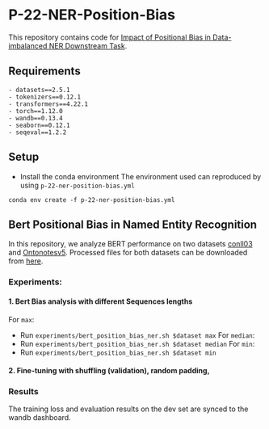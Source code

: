 # P-22-NER-Position-Bias

This repository contains code for [Impact of Positional Bias in Data-imbalanced NER Downstream Task]().

## Requirements

    - datasets==2.5.1
    - tokenizers==0.12.1
    - transformers==4.22.1
    - torch==1.12.0
    - wandb==0.13.4
    - seaborn==0.12.1
    - seqeval==1.2.2


## Setup

* Install the conda environment
The environment used can reproduced by using `p-22-ner-position-bias.yml`
```shell
conda env create -f p-22-ner-position-bias.yml
```

## Bert Positional Bias in Named Entity Recognition
In this repository, we analyze BERT performance on two datasets [conll03]() and [Ontonotesv5](). Processed files for both datasets can be downloaded from [here](https://share.pads.fim.uni-passau.de/datasets/nlp/datasets.zip).

### Experiments:

#### 1. Bert Bias analysis with different Sequences lengths

For `max`:
- Run `experiments/bert_position_bias_ner.sh $dataset max`
For `median`:
- Run `experiments/bert_position_bias_ner.sh $dataset median`
For `min`:
- Run `experiments/bert_position_bias_ner.sh $dataset min`
 
#### 2. Fine-tuning with shuffling (validation), random padding,



### Results
The training loss and evaluation results on the dev set are synced to the wandb dashboard.
